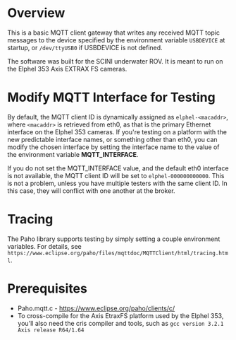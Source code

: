 # Overview

This is a basic MQTT client gateway that writes any received MQTT topic messages to the device specified by the environment variable `USBDEVICE` at startup, or `/dev/ttyUSB0` if USBDEVICE is not defined.

The software was built for the SCINI underwater ROV.  It is meant to run on the Elphel 353 Axis EXTRAX FS cameras.

# Modify MQTT Interface for Testing

By default, the MQTT client ID is dynamically assigned as `elphel-<macaddr>`, where `<macaddr>` is retrieved from eth0, as that is the primary Ethernet interface on the Elphel 353 cameras.  If you're testing on a platform with the new predictable interface names, or something other than eth0, you can modify the chosen interface by setting the interface name to the value of the environment variable **MQTT_INTERFACE**.

If you do not set the MQTT_INTERFACE value, and the default eth0 interface is not available, the MQTT client ID will be set to `elphel-000000000000`.  This is not a problem, unless you have multiple testers with the same client ID.  In this case, they will conflict with one another at the broker.

# Tracing

The Paho library supports testing by simply setting a couple environment variables.  For details, see `https://www.eclipse.org/paho/files/mqttdoc/MQTTClient/html/tracing.html`.

# Prerequisites

* Paho.mqtt.c - https://www.eclipse.org/paho/clients/c/
* To cross-compile for the Axis EtraxFS platform used by the Elphel 353, you'll also need the cris compiler and tools, such as `gcc version 3.2.1 Axis release R64/1.64`
